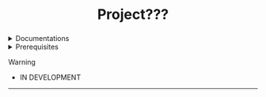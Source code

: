 <div align="center">
  <h1> Project??? </h1>
  <h3></h3>
</div>


<div align="center"> 
</a>
</div>

 <details> 
  <summary>Documentations</summary>
     
  - **PySide**, [Link to docs](https://doc.qt.io/qtforpython-6/quickstart.html#)
  - **Python**, [Link to docs](https://www.python.org/doc/)
  - **CSS2**, [Link to docs](https://www.w3.org/TR/CSS2/selector.html#q1)
</details>
<details>
  <summary>Prerequisites</summary>
  
  - **Python 1.12.5 or greater**, [Link to installation page](https://www.python.org/downloads/)
  - **PySide6**, use ```pip install pyside6``` after installing python
  - **Qt6**, Optional (needs account). Only needed if you need additional tools. [Link to installation page](https://doc.qt.io/qt-6/qt-online-installation.html)
  - **Git**, [Link to installation page](https://git-scm.com/download/win)
  - **IDE like VSCode, VSCodium, or text editors like neovim**
</details>

> [!WARNING]
> - IN DEVELOPMENT
---
